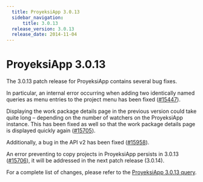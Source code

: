 ```yaml
---
  title: ProyeksiApp 3.0.13
  sidebar_navigation:
      title: 3.0.13
  release_version: 3.0.13
  release_date: 2014-11-04
---
```



# ProyeksiApp 3.0.13

The 3.0.13 patch release for ProyeksiApp contains several bug fixes.

In particular, an internal error occurring when adding two identically
named queries as menu entries to the project menu has been fixed
([\#15447](https://community.openproject.org/work_packages/15447 "Duplicate shared queries lead to internal server errors upon menu rendering (closed)")).

Displaying the work package details page in the previous version could
take quite long – depending on the number of watchers on the ProyeksiApp
instance. This has been fixed as well so that the work package details
page is displayed quickly again
([\#15705](https://community.openproject.org/work_packages/15705 "Details view slow (closed)")).

Additionally, a bug in the API v2 has been fixed
([\#15958](https://community.openproject.org/work_packages/15958 "API v2: parent id not returned when using ids-filter (regression) (closed)")).

An error preventing to copy projects in ProyeksiApp persists in 3.0.13
([\#15706](https://community.openproject.org/work_packages/15706 "[Copy project] Projects cannot be copied (formerly: Subprojects are not copied correctly and the ... (closed)")),
it will be addressed in the next patch release (3.0.14).

For a complete list of changes, please refer to the [ProyeksiApp 3.0.13
query](https://community.openproject.org/versions/466).


